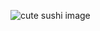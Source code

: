 ![cute sushi image](https://www.google.co.jp/url?sa=i&rct=j&q=&esrc=s&source=images&cd=&ved=2ahUKEwiDw-jO_vLiAhUkzIsBHQQpAAQQjRx6BAgBEAU&url=https%3A%2F%2Fwww.dreamstime.com%2Fdigital-illustration-cartoon-sushi-cute-cartoon-sushi-image112894039&psig=AOvVaw0-uCqKcYDttmvGeDAtaXYl&ust=1560945856586172)
